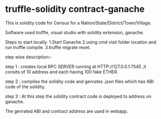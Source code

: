 # truffle-solidity contract-ganache

This is solidity code for Census for a Nation/State/District/Town/Village.

Software used truffle, visual studio with solidity extension, ganache.

Steps to start locally.
1.Start Ganache
2.using cmd visit folder location and run truffle compile.
3.truffle migrate reset.

step wise description:-

step 1 : creates local RPC SERVER running at HTTP://127.0.0.1:7545 ,it consits of 10 address and each having 100 fake ETHER.

step 2 : complies the solidity code and genrates .json files which has ABI code of the solidity.

step 3 : At this step the solidity contract code is deployed to address on ganache.

The genrated ABI and contract address are used in webapp.
